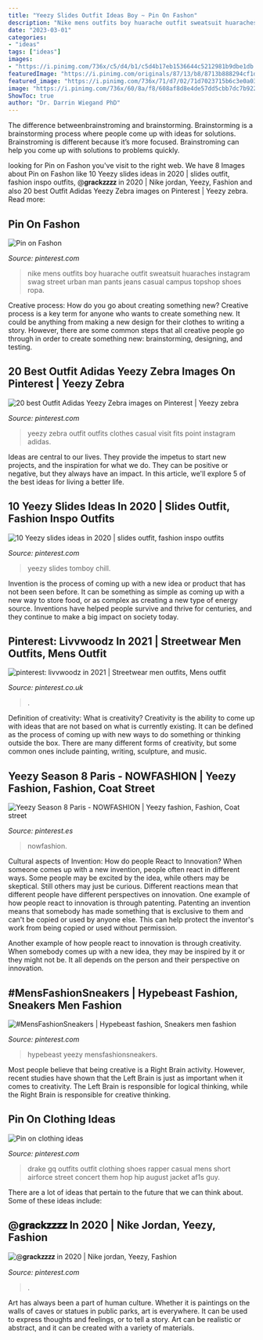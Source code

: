 ```yaml
---
title: "Yeezy Slides Outfit Ideas Boy ~ Pin On Fashon"
description: "Nike mens outfits boy huarache outfit sweatsuit huaraches instagram swag street urban man pants jeans casual campus topshop shoes ropa"
date: "2023-03-01"
categories:
- "ideas"
tags: ["ideas"]
images:
- "https://i.pinimg.com/736x/c5/d4/b1/c5d4b17eb1536644c5212981b9dbe1db.jpg"
featuredImage: "https://i.pinimg.com/originals/87/13/b8/8713b888294cf1d0d3567aa847a161e6.jpg"
featured_image: "https://i.pinimg.com/736x/71/d7/02/71d7023715b6c3e0a03606f9bfa643e6.jpg"
image: "https://i.pinimg.com/736x/60/8a/f8/608af8d8e4de57dd5cbb7dc7b9228aa3.jpg"
ShowToc: true
author: "Dr. Darrin Wiegand PhD"
---
```



The difference betweenbrainstroming and brainstorming.
Brainstorming is a brainstorming process where people come up with ideas for solutions. Brainstroming is different because it’s more focused. Brainstroming can help you come up with solutions to problems quickly.

	

		
looking for Pin on Fashon you've visit to the right web. We have 8 Images about Pin on Fashon like 10 Yeezy slides ideas in 2020 | slides outfit, fashion inspo outfits, @𝐠𝐫𝐚𝐜𝐤𝐳𝐳𝐳𝐳 in 2020 | Nike jordan, Yeezy, Fashion and also 20 best Outfit Adidas Yeezy Zebra images on Pinterest | Yeezy zebra. Read more:
		
    
## Pin On Fashon

<img loading=lazy src="https://i.pinimg.com/originals/c8/6a/ad/c86aad9ae2a063a6995548135bc27cbe.jpg" onerror="this.onerror=null;this.src='https://tse4.mm.bing.net/th?id=OIP.wkaQCpxW31R3qCzrhQcAyAHaHo&amp;pid=15.1';" alt="Pin on Fashon">

_Source: pinterest.com_

>nike mens outfits boy huarache outfit sweatsuit huaraches instagram swag street urban man pants jeans casual campus topshop shoes ropa. 

	

Creative process: How do you go about creating something new?
Creative process is a key term for anyone who wants to create something new. It could be anything from making a new design for their clothes to writing a story. However, there are some common steps that all creative people go through in order to create something new: brainstorming, designing, and testing.

    
## 20 Best Outfit Adidas Yeezy Zebra Images On Pinterest | Yeezy Zebra

<img loading=lazy src="https://i.pinimg.com/736x/60/8a/f8/608af8d8e4de57dd5cbb7dc7b9228aa3.jpg" onerror="this.onerror=null;this.src='https://tse3.mm.bing.net/th?id=OIP.X-dlw7KBNmDvWZmvgFkcrAHaIT&amp;pid=15.1';" alt="20 best Outfit Adidas Yeezy Zebra images on Pinterest | Yeezy zebra">

_Source: pinterest.com_

>yeezy zebra outfit outfits clothes casual visit fits point instagram adidas. 

	

Ideas are central to our lives. They provide the impetus to start new projects, and the inspiration for what we do. They can be positive or negative, but they always have an impact. In this article, we'll explore 5 of the best ideas for living a better life.

    
## 10 Yeezy Slides Ideas In 2020 | Slides Outfit, Fashion Inspo Outfits

<img loading=lazy src="https://i.pinimg.com/474x/c1/60/0f/c1600f4c33b8fd63a48f76584d2a3f5d.jpg" onerror="this.onerror=null;this.src='https://tse4.mm.bing.net/th?id=OIP.aXAYNEmj3he6Ih5I4zhHegAAAA&amp;pid=15.1';" alt="10 Yeezy slides ideas in 2020 | slides outfit, fashion inspo outfits">

_Source: pinterest.com_

>yeezy slides tomboy chill. 

	

Invention is the process of coming up with a new idea or product that has not been seen before. It can be something as simple as coming up with a new way to store food, or as complex as creating a new type of energy source. Inventions have helped people survive and thrive for centuries, and they continue to make a big impact on society today.

    
## Pinterest: Livvwoodz In 2021 | Streetwear Men Outfits, Mens Outfit

<img loading=lazy src="https://i.pinimg.com/736x/71/d7/02/71d7023715b6c3e0a03606f9bfa643e6.jpg" onerror="this.onerror=null;this.src='https://tse4.mm.bing.net/th?id=OIP.eCGJX2vrTUjw-MjPUwTVBAHaHa&amp;pid=15.1';" alt="pinterest: livvwoodz in 2021 | Streetwear men outfits, Mens outfit">

_Source: pinterest.co.uk_

>. 

	

Definition of creativity: What is creativity?
Creativity is the ability to come up with ideas that are not based on what is currently existing. It can be defined as the process of coming up with new ways to do something or thinking outside the box. There are many different forms of creativity, but some common ones include painting, writing, sculpture, and music.

    
## Yeezy Season 8 Paris - NOWFASHION | Yeezy Fashion, Fashion, Coat Street

<img loading=lazy src="https://i.pinimg.com/originals/87/13/b8/8713b888294cf1d0d3567aa847a161e6.jpg" onerror="this.onerror=null;this.src='https://tse2.mm.bing.net/th?id=OIP.euaadsht6r_2t05C6hLeyQHaLG&amp;pid=15.1';" alt="Yeezy Season 8 Paris - NOWFASHION | Yeezy fashion, Fashion, Coat street">

_Source: pinterest.es_

>nowfashion. 

	

Cultural aspects of Invention: How do people React to Innovation?
When someone comes up with a new invention, people often react in different ways. Some people may be excited by the idea, while others may be skeptical. Still others may just be curious. Different reactions mean that different people have different perspectives on innovation. 
One example of how people react to innovation is through patenting. Patenting an invention means that somebody has made something that is exclusive to them and can't be copied or used by anyone else. This can help protect the inventor's work from being copied or used without permission. 

Another example of how people react to innovation is through creativity. When somebody comes up with a new idea, they may be inspired by it or they might not be. It all depends on the person and their perspective on innovation.

    
## #MensFashionSneakers | Hypebeast Fashion, Sneakers Men Fashion

<img loading=lazy src="https://i.pinimg.com/736x/ea/a5/7d/eaa57da29f8d2817f9c42235a747cfd8.jpg" onerror="this.onerror=null;this.src='https://tse1.mm.bing.net/th?id=OIP.hcE5_7rVM06enMG8kcoHQAHaHa&amp;pid=15.1';" alt="#MensFashionSneakers | Hypebeast fashion, Sneakers men fashion">

_Source: pinterest.com_

>hypebeast yeezy mensfashionsneakers. 

	

Most people believe that being creative is a Right Brain activity. However, recent studies have shown that the Left Brain is just as important when it comes to creativity. The Left Brain is responsible for logical thinking, while the Right Brain is responsible for creative thinking.

    
## Pin On Clothing Ideas

<img loading=lazy src="https://i.pinimg.com/originals/46/3b/fc/463bfcdfcef14a39f33b1025aaa041b4.jpg" onerror="this.onerror=null;this.src='https://tse1.mm.bing.net/th?id=OIP.lsGI-PHFo-oDZSlWzJXcnAHaLH&amp;pid=15.1';" alt="Pin on clothing ideas">

_Source: pinterest.com_

>drake gq outfits outfit clothing shoes rapper casual mens short airforce street concert them hop hip august jacket af1s guy. 

	

There are a lot of ideas that pertain to the future that we can think about. Some of these ideas include: 

    
## @𝐠𝐫𝐚𝐜𝐤𝐳𝐳𝐳𝐳 In 2020 | Nike Jordan, Yeezy, Fashion

<img loading=lazy src="https://i.pinimg.com/736x/c5/d4/b1/c5d4b17eb1536644c5212981b9dbe1db.jpg" onerror="this.onerror=null;this.src='https://tse1.mm.bing.net/th?id=OIP.bgpxOltJpdnogg6m1kN-RQHaJL&amp;pid=15.1';" alt="@𝐠𝐫𝐚𝐜𝐤𝐳𝐳𝐳𝐳 in 2020 | Nike jordan, Yeezy, Fashion">

_Source: pinterest.com_

>. 

	

Art has always been a part of human culture. Whether it is paintings on the walls of caves or statues in public parks, art is everywhere. It can be used to express thoughts and feelings, or to tell a story. Art can be realistic or abstract, and it can be created with a variety of materials.

